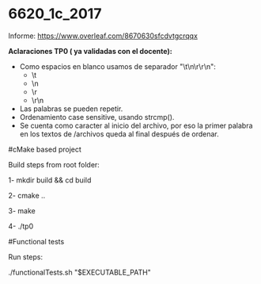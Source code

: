# 6620_1c_2017

Informe: https://www.overleaf.com/8670630sfcdvtgcrqqx

<b>Aclaraciones TP0 ( ya validadas con el docente):</b>
<ul>
  <li>Como espacios en blanco usamos de separador "\t\n\r\r\n":
    <ul>
      <li>\t</li>
      <li>\n</li>
      <li>\r</li>
      <li>\r\n</li>
    </ul>
  </li>
  <li>Las palabras se pueden repetir.</li>
  <li>Ordenamiento case sensitive, usando strcmp().</li>
  <li>Se cuenta como caracter al inicio del archivo, por eso la primer palabra en los textos de /archivos queda al final después de ordenar.</li>
</ul>


#cMake based project

Build steps from root folder:

1- mkdir build && cd build

2- cmake ..

3- make

4- ./tp0

#Functional tests

Run steps:

./functionalTests.sh "$EXECUTABLE_PATH"
